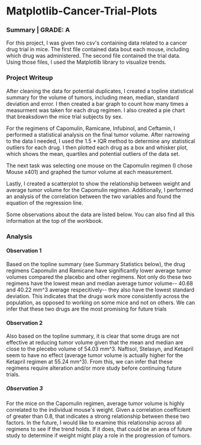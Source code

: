 # Matplotlib-Cancer-Trial-Plots

### Summary | GRADE: A

For this project, I was given two csv's containing data related to a cancer drug trial in mice. The first file contained data bout each mouse, including which drug was administered. The second file contained the trial data. Using those files, I used the Matplotlib library to visualize trends. 

### Project Writeup

After cleaning the data for potential duplicates, I created a topline statistical summary for the volume of tumors, including mean, median, standard deviation and error. I then created a bar graph to count how many times a measurment was taken for each drug regimen. I also created a pie chart that breaksdown the mice trial subjects by sex. 

For the regimens of Capomulin, Ramicane, Infubinol, and Ceftamin, I performed a statistical analysis on the final tumor volume. After narrowing to the data I needed, I used the 1.5 * IQR method to determine any statistical outliers for each drug. I then plotted each drug as a box and whisker plot, which shows the mean, quartiles and potential outliers of the data set. 

The next task was selecting one mouse on the Capomulin regimen (I chose Mouse x401) and graphed the tumor volume at each measurement.

Lastly, I created a scatterplot to show the relationship between weight and average tumor volume for the Capomulin regimen. Additionally, I performed an analysis of the correlation between the two variables and found the equation of the regression line. 

Some observations about the data are listed below. You can also find all this information at the top of the workbook.

### Analysis

#### Observation 1

Based on the topline summary (see Summary Statistics below), the drug regimens Capomulin and Ramicane have significantly lower average tumor volumes compared the placebo and other regimens. Not only do these two regimens have the lowest mean and median average tumor volume-- 40.68 and 40.22 mm^3 average respecitively-- they also have the lowest standard deviation. This indicates that the drugs work more consistently across the population, as opposed to working on some mice and not on others. We can infer that these two drugs are the most promising for future trials

#### Observation 2
Also based on the topline summary, it is clear that some drugs are not effective at reducing tumor volume given that the mean and median are close to the plecebo volume of 54.03 mm^3. Naftisol, Stelasyn, and Ketapril seem to have no effect (average tumor volume is actually higher for the Ketapril regimen at 55.24 mm^3). From this, we can infer that these regimens require alteration and/or more study before continuing future trials. 

##### Observation 3
For the mice on the Capomulin regimen, average tumor volume is highly correlated to the individual mouse's weight. Given a correlation coefficient of greater than 0.8, that indicates a strong relationship between these two factors. In the future, I would like to examine this relationship across all regimens to see if the trend holds. If it does, that could be an area of future study to determine if weight might play a role in the progression of tumors. 
